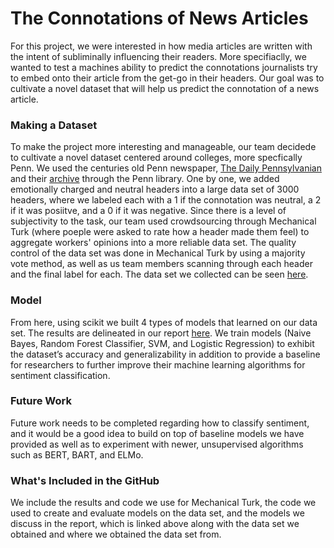 # The Connotations of News Articles

For this project, we were interested in how media articles are written with the intent of subliminally influencing their readers. More specifiaclly, we wanted to test a machines ability to predict the connotations journalists try to embed onto their article from the get-go in their headers. Our goal was to cultivate a novel dataset that will help us predict the connotation of a news article.

### Making a Dataset

To make the project more interesting and manageable, our team decidede to cultivate a novel dataset centered around colleges, more specfically Penn. We used the centuries old Penn newspaper, [The Daily Pennsylvanian](https://www.thedp.com/) and their [archive](https://dparchives.library.upenn.edu/?a=cl&cl=CL2&e=-------en-20--1--txt-txIN-------) through the Penn library. One by one, we added emotionally charged and neutral headers into a large data set of 3000 headers, where we labeled each with a 1 if the connotation was neutral, a 2 if it was posiitve, and a 0 if it was negative. Since there is a level of subjectivity to the task, our team used crowdsourcing through Mechanical Turk (where poeple were asked to rate how a header made them feel) to aggregate workers' opinions into a more reliable data set. The quality control of the data set was done in Mechanical Turk by using a majority vote method, as well as us team members scanning through each header and the final label for each. The data set we collected can be seen [here](https://docs.google.com/spreadsheets/d/1T8-opFnR1pVZaRGmJ6ovCrbb8hTQavk7Ui2yBTULJ38/edit#gid=872073980).

### Model

From here, using scikit we built 4 types of models that learned on our data set. The results are delineated in our report [here](https://docs.google.com/document/d/1yyBPh8OmRPIgCCPiCLrzVnYdvOMBwgYXWagA5v2iUiQ/edit?ts=607ccf82#). We train models (Naive Bayes, Random Forest Classifier, SVM, and Logistic Regression) to exhibit the dataset’s accuracy and generalizability in addition to provide a baseline for researchers to further improve their machine learning algorithms for sentiment classification.

### Future Work 

Future work needs to be completed regarding how to classify sentiment, and it would be a good idea to build on top of baseline models we have provided as well as to experiment with newer, unsupervised algorithms such as BERT, BART, and ELMo.

### What's Included in the GitHub

We include the results and code we use for Mechanical Turk, the code we used to create and evaluate models on the data set, and the models we discuss in the report, which is linked above along with the data set we obtained and where we obtained the data set from.


